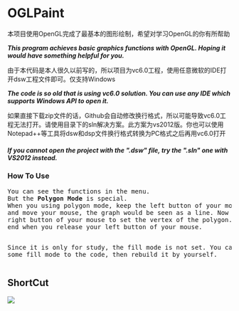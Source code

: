 <h1> OGLPaint </h1>

<p>本项目使用OpenGL完成了最基本的图形绘制，希望对学习OpenGL的你有所帮助</p>
<p><b><i>This program achieves basic graphics functions with OpenGL. Hoping it would have something helpful for you.</i></b></p>
<p>由于本代码是本人很久以前写的，所以项目为vc6.0工程，使用任意微软的IDE打开dsw工程文件即可。仅支持Windows</p>
<p><b><i>The code is so old that is using vc6.0 solution. You can use any IDE which supports Windows API to open it.</i></b></p>

<p> 如果直接下载zip文件的话，Github会自动修改换行格式，所以可能导致vc6.0工程无法打开。请使用目录下的sln解决方案。此方案为vs2012版。你也可以使用Notepad++等工具将dsw和dsp文件换行格式转换为PC格式之后再用vc6.0打开 </p>

<h4><b><i>If you cannot open the project with the ".dsw" file, try the ".sln" one with VS2012 instead.</i></b><h4>

<h3> How To Use </h3>
<pre>
You can see the functions in the menu.
But the <b>Polygon Mode</b> is special.
When you using polygon mode, keep the left button of your mouse down, 
and move your mouse, the graph would be seen as a line. Now you can click the 
right button of your mouse to set the vertex of the polygon. The process would 
end when you release your left button of your mouse.

Since it is only for study, the fill mode is not set. 
You can add some fill mode to the code, then rebuild it by yourself.
</pre>

<h2>ShortCut</h2>
<p><img src="https://raw.github.com/wysaid/OGLPaint/master/shortcut.jpg"></p>